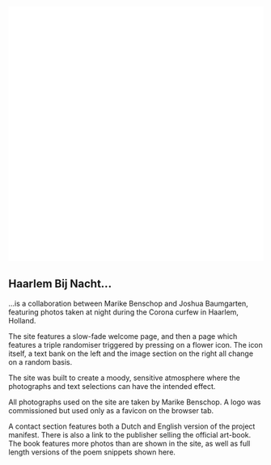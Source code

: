 ![Haarlem bij nacht logo](assets/img/logo-trik-inv.PNG)

## Haarlem Bij Nacht...

...is a collaboration between Marike Benschop and Joshua Baumgarten, featuring photos taken at night during the Corona curfew in Haarlem, Holland. 

The site features a slow-fade welcome page, and then a page which features a triple randomiser triggered by pressing on a flower icon. The icon itself, a text bank on the left and the image section on the right all change on a random basis. 

The site was built to create a moody, sensitive atmosphere where the photographs and text selections can have the intended effect.

All photographs used on the site are taken by Marike Benschop. A logo was commissioned but used only as a favicon on the browser tab. 

A contact section features both a Dutch and English version of the project manifest. There is also a link to the publisher selling the official art-book. The book features more photos than are shown in the site, as well as full length versions of the poem snippets shown here. 




